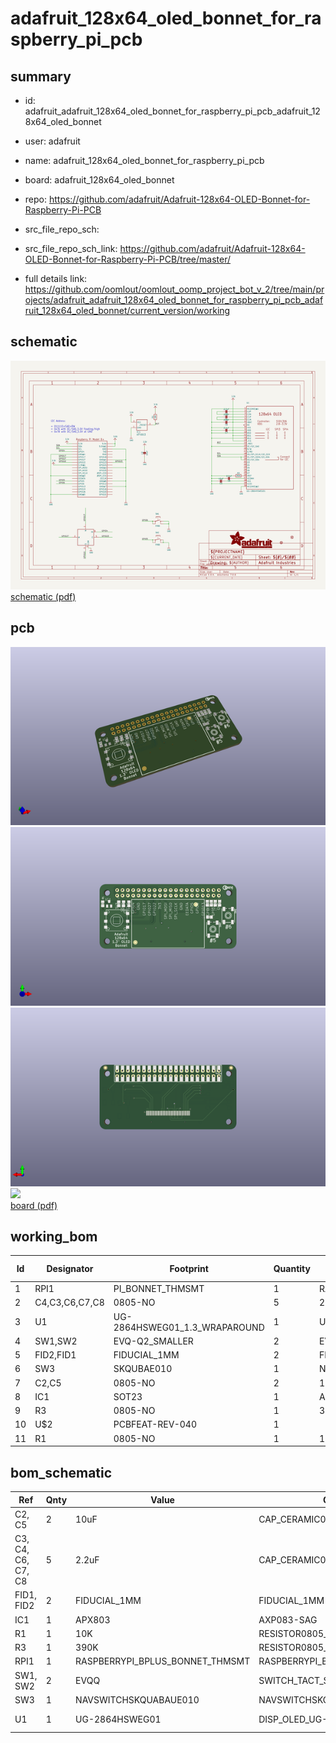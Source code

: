 # adafruit_128x64_oled_bonnet_for_raspberry_pi_pcb
 
## summary 
* id: adafruit_adafruit_128x64_oled_bonnet_for_raspberry_pi_pcb_adafruit_128x64_oled_bonnet
* user: adafruit
* name: adafruit_128x64_oled_bonnet_for_raspberry_pi_pcb
* board: adafruit_128x64_oled_bonnet
* repo: https://github.com/adafruit/Adafruit-128x64-OLED-Bonnet-for-Raspberry-Pi-PCB



* src_file_repo_sch: 
* src_file_repo_sch_link: https://github.com/adafruit/Adafruit-128x64-OLED-Bonnet-for-Raspberry-Pi-PCB/tree/master/
* full details link: https://github.com/oomlout/oomlout_oomp_project_bot_v_2/tree/main/projects/adafruit_adafruit_128x64_oled_bonnet_for_raspberry_pi_pcb_adafruit_128x64_oled_bonnet/current_version/working  

## schematic  
![](working_schematic_600.png)  
[schematic (pdf)](working_schematic.pdf) 






















## pcb  
![](working_3d_600.png) 
![](working_3d_front_600.png)  
![](working_3d_back_600.png)  
![](working_600.png)  
[board (pdf)](working.pdf)  

## working_bom
| Id | Designator | Footprint | Quantity | Designation | Supplier and ref |  | None | 
| --- | --- | --- | --- | --- | --- | --- | --- | 
| 1 | RPI1 | PI_BONNET_THMSMT | 1 | RASPBERRYPI_BPLUS_BONNET_THMSMT |  |  | [''] | 
| 2 | C4,C3,C6,C7,C8 | 0805-NO | 5 | 2.2uF |  |  | [''] | 
| 3 | U1 | UG-2864HSWEG01_1.3_WRAPAROUND | 1 | UG-2864HSWEG01 |  |  | [''] | 
| 4 | SW1,SW2 | EVQ-Q2_SMALLER | 2 | EVQQ |  |  | [''] | 
| 5 | FID2,FID1 | FIDUCIAL_1MM | 2 | FIDUCIAL_1MM |  |  | [''] | 
| 6 | SW3 | SKQUBAE010 | 1 | NAVSWITCHSKQUABAUE010 |  |  | [''] | 
| 7 | C2,C5 | 0805-NO | 2 | 10uF |  |  | [''] | 
| 8 | IC1 | SOT23 | 1 | APX803 |  |  | [''] | 
| 9 | R3 | 0805-NO | 1 | 390K |  |  | [''] | 
| 10 | U$2 | PCBFEAT-REV-040 | 1 |  |  |  | [''] | 
| 11 | R1 | 0805-NO | 1 | 10K |  |  | [''] | 


## bom_schematic
| Ref | Qnty | Value | Cmp name | Footprint | Description | Vendor | DNP | 
| --- | --- | --- | --- | --- | --- | --- | --- | 
| C2, C5 | 2 | 10uF | CAP_CERAMIC0805-NOOUTLINE | working:0805-NO |  |  |  | 
| C3, C4, C6, C7, C8 | 5 | 2.2uF | CAP_CERAMIC0805-NOOUTLINE | working:0805-NO |  |  |  | 
| FID1, FID2 | 2 | FIDUCIAL_1MM | FIDUCIAL_1MM | working:FIDUCIAL_1MM |  |  |  | 
| IC1 | 1 | APX803 | AXP083-SAG | working:SOT23 |  |  |  | 
| R1 | 1 | 10K | RESISTOR0805_NOOUTLINE | working:0805-NO |  |  |  | 
| R3 | 1 | 390K | RESISTOR0805_NOOUTLINE | working:0805-NO |  |  |  | 
| RPI1 | 1 | RASPBERRYPI_BPLUS_BONNET_THMSMT | RASPBERRYPI_BPLUS_BONNET_THMSMT | working:PI_BONNET_THMSMT |  |  |  | 
| SW1, SW2 | 2 | EVQQ | SWITCH_TACT_SMT_EVQQ2_SMALL | working:EVQ-Q2_SMALLER |  |  |  | 
| SW3 | 1 | NAVSWITCHSKQUABAUE010 | NAVSWITCHSKQUABAUE010 | working:SKQUBAE010 |  |  |  | 
| U1 | 1 | UG-2864HSWEG01 | DISP_OLED_UG-2864HSWEG01 | working:UG-2864HSWEG01_1.3_WRAPAROUND |  |  |  | 



